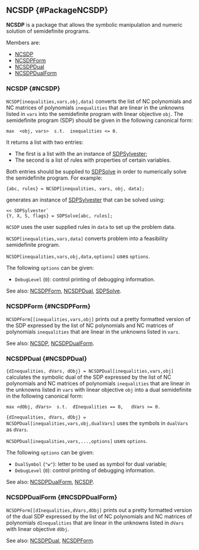 ## NCSDP {#PackageNCSDP}

**NCSDP** is a package that allows the symbolic manipulation and numeric
solution of semidefinite programs.

Members are:

* [NCSDP](#NCSDP)
* [NCSDPForm](#NCSDPForm)
* [NCSDPDual](#NCSDPDual)
* [NCSDPDualForm](#NCSDPDualForm)

### NCSDP {#NCSDP} 

`NCSDP[inequalities,vars,obj,data]` converts the list of NC polynomials
and NC matrices of polynomials `inequalities` that are linear in the
unknowns listed in `vars` into the semidefinite program with linear
objective `obj`. The semidefinite program (SDP) should be given in the
following canonical form:

    max  <obj, vars>  s.t.  inequalities <= 0.

It returns a list with two entries:

- The first is a list with the an instance of
  [SDPSylvester](#SDPSylvester);
- The second is a list of rules with properties of certain variables.

Both entries should be supplied to [SDPSolve](#SDPSolve) in order to
numerically solve the semidefinite program. For example:

    {abc, rules} = NCSDP[inequalities, vars, obj, data];
	
generates an instance of [SDPSylvester](#SDPSylvester) that can be
solved using:

    << SDPSylvester`
    {Y, X, S, flags} = SDPSolve[abc, rules];

`NCSDP` uses the user supplied rules in `data` to set up the problem
data.

`NCSDP[inequalities,vars,data]` converts problem into a feasibility
semidefinite program. 

`NCSDP[inequalities,vars,obj,data,options]` uses `options`.

The following `options` can be given:

- `DebugLevel` (`0`): control printing of debugging information.

See also:
[NCSDPForm](#NCSDPForm), [NCSDPDual](#NCSDPDual), [SDPSolve](#SDPSolve).

### NCSDPForm {#NCSDPForm}

`NCSDPForm[[inequalities,vars,obj]` prints out a pretty formatted
version of the SDP expressed by the list of NC
polynomials and NC matrices of polynomials `inequalities` that are
linear in the unknowns listed in `vars`.

See also:
[NCSDP](#NCSDP), [NCSDPDualForm](#NCSDPDualForm).

### NCSDPDual {#NCSDPDual}

`{dInequalities, dVars, dObj} = NCSDPDual[inequalities,vars,obj]`
calculates the symbolic dual of the SDP expressed by the list of NC
polynomials and NC matrices of polynomials `inequalities` that are
linear in the unknowns listed in `vars` with linear objective `obj`
into a dual semidefinite in the following canonical form:

    max <dObj, dVars>  s.t.  dInequalities == 0,   dVars >= 0.

`{dInequalities, dVars, dObj} = NCSDPDual[inequalities,vars,obj,dualVars]`
uses the symbols in `dualVars` as `dVars`.

`NCSDPDual[inequalities,vars,...,options]` uses `options`.

The following `options` can be given:

- `DualSymbol` (`"w"`): letter to be used as symbol for dual variable;
- `DebugLevel` (`0`): control printing of debugging information.

See also:
[NCSDPDualForm](#NCSDPDualForm), [NCSDP](#NCSDP).

### NCSDPDualForm {#NCSDPDualForm}

`NCSDPForm[[dInequalities,dVars,dObj]` prints out a pretty formatted
version of the dual SDP expressed by the list of NC polynomials and NC
matrices of polynomials `dInequalities` that are linear in the
unknowns listed in `dVars` with linear objective `dObj`.

See also:
[NCSDPDual](#NCSDPDual), [NCSDPForm](#NCSDPForm).
